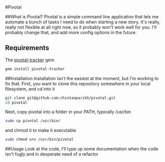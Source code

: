 #Pivotal

##What is Pivotal?
Pivotal is a simple command line application that lets me automate a bunch of tasks I need to do when starting a new story. It's really, really not flexible at all right now, so it probably won't work well for you. I'll probably change that, and add more config options in the future.

## Requirements
The [pivotal-tracker](https://github.com/jsmestad/pivotal-tracker) gem
```bash
gem install pivotal-tracker
```

##Installation
Installation isn't the easiest at the moment, but I'm working to fix that.
First, you want to clone this repository somewhere in your local filesystem, and cd into it
```bash
git clone git@github.com:chintanparikh/pivotal.git
cd pivotal
```
Next, copy pivotal into a folder in your PATH, typically /usr/bin
```bash
sudo cp pivotal /usr/bin/
```
and chmod it to make it executable
```bash
sudo chmod u+x /usr/bin/pivotal
```

##Usage
Look at the code, I'll type up some documentation when the code isn't fugly and in desperate need of a refactor